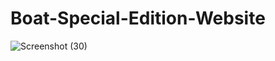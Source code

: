 # Boat-Special-Edition-Website

![Screenshot (30)](https://user-images.githubusercontent.com/62028116/207098931-05c13228-5ffc-4f07-810f-8898c77ab405.png)
